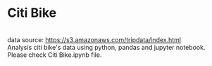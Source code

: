 # Citi Bike
<br> data source: https://s3.amazonaws.com/tripdata/index.html
<br>Analysis citi bike's data using python, pandas and jupyter notebook.
<br> Please check Citi Bike.ipynb file.
